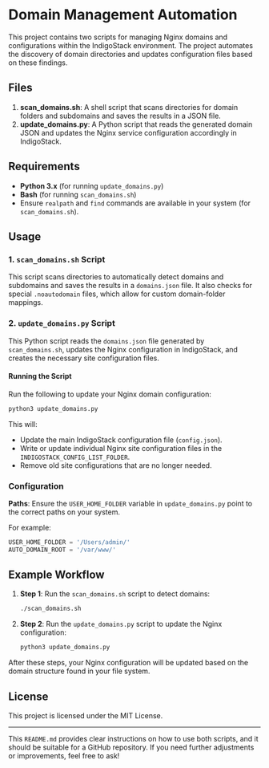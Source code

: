 # Domain Management Automation

This project contains two scripts for managing Nginx domains and configurations within the IndigoStack environment.
The project automates the discovery of domain directories and updates configuration files based on these findings.

## Files

1. **scan_domains.sh**: A shell script that scans directories for domain folders and subdomains and saves the results in a JSON file.
2. **update_domains.py**: A Python script that reads the generated domain JSON and updates the Nginx service configuration accordingly in IndigoStack.

## Requirements

- **Python 3.x** (for running `update_domains.py`)
- **Bash** (for running `scan_domains.sh`)
- Ensure `realpath` and `find` commands are available in your system (for `scan_domains.sh`).

## Usage

### 1. `scan_domains.sh` Script

This script scans directories to automatically detect domains and subdomains and saves the results in a `domains.json` file.
It also checks for special `.noautodomain` files, which allow for custom domain-folder mappings.


### 2. `update_domains.py` Script

This Python script reads the `domains.json` file generated by `scan_domains.sh`,
updates the Nginx configuration in IndigoStack, and creates the necessary site configuration files.

#### Running the Script

Run the following to update your Nginx domain configuration:

```bash
python3 update_domains.py
```

This will:
- Update the main IndigoStack configuration file (`config.json`).
- Write or update individual Nginx site configuration files in the `INDIGOSTACK_CONFIG_LIST_FOLDER`.
- Remove old site configurations that are no longer needed.

### Configuration

**Paths**: Ensure the `USER_HOME_FOLDER` variable in `update_domains.py` point to the correct paths on your system.
   
   For example:
   ```python
   USER_HOME_FOLDER = '/Users/admin/'
   AUTO_DOMAIN_ROOT = '/var/www/'
   ```

## Example Workflow

1. **Step 1**: Run the `scan_domains.sh` script to detect domains:
   ```bash
   ./scan_domains.sh
   ```

2. **Step 2**: Run the `update_domains.py` script to update the Nginx configuration:
   ```bash
   python3 update_domains.py
   ```

After these steps, your Nginx configuration will be updated based on the domain structure found in your file system.

## License

This project is licensed under the MIT License.

---

This `README.md` provides clear instructions on how to use both scripts, and it should be suitable for a GitHub repository. If you need further adjustments or improvements, feel free to ask!

